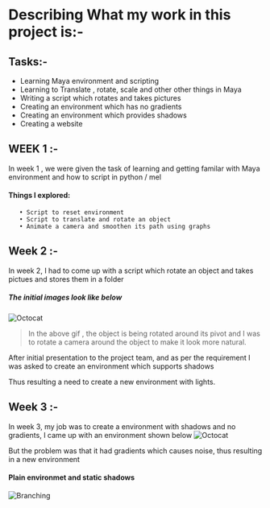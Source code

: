 # Describing What my work in this project is:-

## Tasks:-
  * Learning Maya environment and scripting
  * Learning to Translate , rotate, scale and other other things in Maya
  * Writing a script which rotates and takes pictures
  * Creating an environment which has no gradients
  * Creating an environment which provides shadows
  * Creating a website

## WEEK 1 :-
  In week 1 , we were given the task of learning and getting familar with Maya environment and how to script in python / mel
  #### Things I explored:
       • Script to reset environment
       • Script to translate and rotate an object
       • Animate a camera and smoothen its path using graphs
  
## Week 2 :-
  In week 2, I had to come up with a script which rotate an object and takes pictues and stores them in a folder
  
##### The initial images look like below
  ![Octocat](https://raw.githubusercontent.com/nikunjlad/3D-Object-Classification-Using-Capsule-Networks/master/Maya3D-Images-Dataset/Preetham_Alladu/2z705q.gif)
  
> In the above gif , the object is being rotated around its pivot and I was to rotate a camera around the object to make it look more natural.
  
After initial presentation to the project team, and as per the requirement I was asked to create an environment which supports shadows
  
Thus resulting a need to create a new environment with lights.

## Week 3 :-
 In week 3, my job was to create a environment with shadows and no gradients, I came up with an environment shown below
 ![Octocat](https://raw.githubusercontent.com/nikunjlad/3D-Object-Classification-Using-Capsule-Networks/master/Maya3D-Images-Dataset/Preetham_Alladu/BeFunky-collage.jpg)
 
 But the problem was that it had gradients which causes noise, thus resulting in a new environment
 
 #### Plain environmet and static shadows
 ![Branching](https://raw.githubusercontent.com/nikunjlad/3D-Object-Classification-Using-Capsule-Networks/master/Maya3D-Images-Dataset/Preetham_Alladu/2z72zl.gif)
